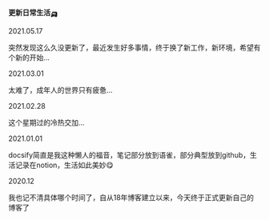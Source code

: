 **更新日常生活🛺**

2021.05.17

突然发现这么久没更新了，最近发生好多事情，终于换了新工作，新环境，希望有个新的开始...



2021.03.01

太难了，成年人的世界只有疲惫...



2021.02.28

这个星期过的冷热交加...



2021.01.01

docsify简直是我这种懒人的福音，笔记部分放到语雀，部分典型放到github，生活记录在notion，生活如此美妙😋



2020.12

我也记不清具体哪个时间了，自从18年博客建立以来，今天终于正式更新自己的博客了